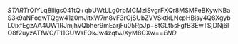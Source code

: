 $START$rQiYLq8liigs041tQ+qbUWtLLg0rbMCMziSvgrFXQr8MSMFeBKywNBaS3k9aNFoqwTQgw41z0mJitxW7m8vF3rOjSUbZVVSktkLNcpHBjsy4Q8XgybL0ixfEgzAA4UW1RJmjhVQbher9mEarjFu05RpJp+8tGLt5sFgfB3EwTSjDNj6lO8f2uyzATfWC/T11GUWsFOkJw4zqtvJXyM8CXw==$END$